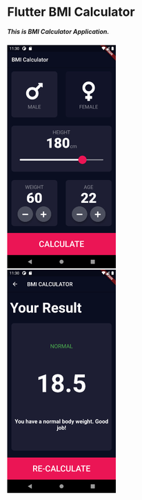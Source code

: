 <html>
<head>
<h1>
  Flutter BMI Calculator</h1>
</head>
<body>
  <h5>This is BMI Calculator Application.</h5>
<img src="images/s1.png" width="50%" height="50%"/>
<img src="images/s2.png" width="50%" height="50%"//>
</body>
</html>
